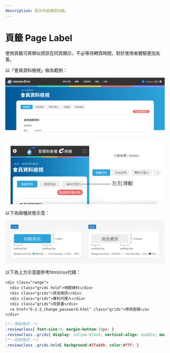 ```yaml
---
description: 區分內容資訊功能。
---
```


# 頁籤 Page Label

使用頁籤可將類似資訊在同頁顯示，不必等待轉頁時間，對於使用者體驗更加友善。

以「會員資料檢視」做為範例：

![](../.gitbook/assets/page_label.png)

![](../.gitbook/assets/label_image_02.png)

以下為兩種狀態示意：

![](../.gitbook/assets/label_image.png)

以下為上方示意圖參考html/css代碼：

```markup
<div class="range">
  <div class="grids hold">相關資料</div>
  <div class="grids">其他資訊</div>
  <div class="grids">專利代理人</div>
  <div class="grids">同意書</div>
  <a href="6-2-2_change_password.html" class="grids">修改密碼</a>
</div>
```

```css
/*--預設樣式--*/
.reviewclass{ font-size:0; margin-bottom:10px; }
.reviewclass .grids{ display: inline-block; vertical-align: middle; margin: 0 10px 0 0; color: #333; font-size: 18px; line-height: 40px; padding: 0 20px; background: #eee; border-radius: 5px; -webkit-border-radius: 5px; -moz-border-radius: 5px; text-decoration: none; cursor: pointer; }
/*--目前樣式--*/
.reviewclass .grids.hold{ background:#2fa4db; color:#fff; }
```

